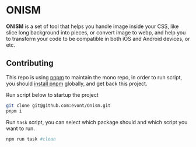 
# ONISM

**ONISM** is a set of tool that helps you handle image inside your CSS, like slice long background into pieces, or convert image to webp, and help you to transform your code to be compatible in both iOS and Android devices, or etc.


## Contributing

This repo is using [pnpm](https://pnpm.io/) to maintain the mono repo, in order to run script, you should [install pnpm](https://pnpm.io/installation) globally, and get back this project.

Run script below to startup the project

```bash
git clone git@github.com:evont/Onism.git
pnpm i
```

Run `task` script, you can select which package should and which script you want to run.
```bash
npm run task #clean
```